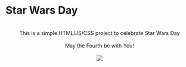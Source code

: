 # Star Wars Day
<br>
<div align="center">This is a simple HTML/JS/CSS project to celebrate Star Wars Day</div>
<br>

<div align="center">May the Fourth be with You!</div>
<br>

<div align="center"><img src="https://seeklogo.com/images/G/grogu-the-child-logo-83E97AAE4C-seeklogo.com.png"></div>
